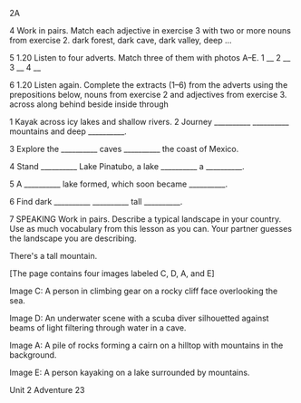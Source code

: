 2A

4 Work in pairs. Match each adjective in exercise 3 with two or more nouns from exercise 2.
dark forest, dark cave, dark valley, deep ...

5 1.20 Listen to four adverts. Match three of them with photos A–E.
1 __    2 __    3 __    4 __

6 1.20 Listen again. Complete the extracts (1–6) from the adverts using the prepositions below, nouns from exercise 2 and adjectives from exercise 3.
across   along   behind   beside   inside   through

1 Kayak across icy lakes and shallow rivers.
2 Journey __________ __________ mountains and deep __________.

3 Explore the __________ caves __________ the coast of Mexico.

4 Stand __________ Lake Pinatubo, a lake __________ a __________.

5 A __________ lake formed, which soon became __________.

6 Find dark __________ __________ tall __________.

7 SPEAKING Work in pairs. Describe a typical landscape in your country. Use as much vocabulary from this lesson as you can. Your partner guesses the landscape you are describing.

There's a tall mountain.

[The page contains four images labeled C, D, A, and E]

Image C: A person in climbing gear on a rocky cliff face overlooking the sea.

Image D: An underwater scene with a scuba diver silhouetted against beams of light filtering through water in a cave.

Image A: A pile of rocks forming a cairn on a hilltop with mountains in the background.

Image E: A person kayaking on a lake surrounded by mountains.

Unit 2 Adventure 23